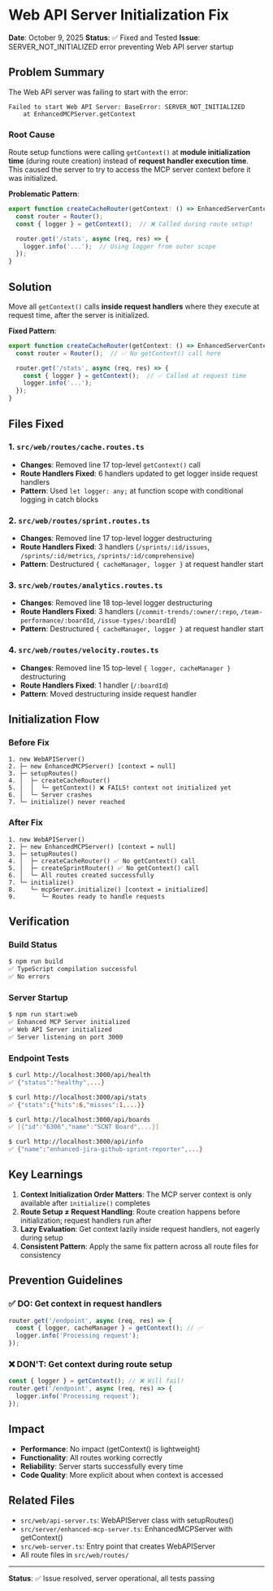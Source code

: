 # Web API Server Initialization Fix

**Date**: October 9, 2025
**Status**: ✅ Fixed and Tested
**Issue**: SERVER_NOT_INITIALIZED error preventing Web API server startup

## Problem Summary

The Web API server was failing to start with the error:
```
Failed to start Web API Server: BaseError: SERVER_NOT_INITIALIZED
    at EnhancedMCPServer.getContext
```

### Root Cause

Route setup functions were calling `getContext()` at **module initialization time** (during route creation) instead of **request handler execution time**. This caused the server to try to access the MCP server context before it was initialized.

**Problematic Pattern**:
```typescript
export function createCacheRouter(getContext: () => EnhancedServerContext, ...): Router {
  const router = Router();
  const { logger } = getContext();  // ❌ Called during route setup!

  router.get('/stats', async (req, res) => {
    logger.info('...');  // Using logger from outer scope
  });
}
```

## Solution

Move all `getContext()` calls **inside request handlers** where they execute at request time, after the server is initialized.

**Fixed Pattern**:
```typescript
export function createCacheRouter(getContext: () => EnhancedServerContext, ...): Router {
  const router = Router();  // ✅ No getContext() call here

  router.get('/stats', async (req, res) => {
    const { logger } = getContext();  // ✅ Called at request time
    logger.info('...');
  });
}
```

## Files Fixed

### 1. `src/web/routes/cache.routes.ts`
- **Changes**: Removed line 17 top-level `getContext()` call
- **Route Handlers Fixed**: 6 handlers updated to get logger inside request handlers
- **Pattern**: Used `let logger: any;` at function scope with conditional logging in catch blocks

### 2. `src/web/routes/sprint.routes.ts`
- **Changes**: Removed line 17 top-level logger destructuring
- **Route Handlers Fixed**: 3 handlers (`/sprints/:id/issues`, `/sprints/:id/metrics`, `/sprints/:id/comprehensive`)
- **Pattern**: Destructured `{ cacheManager, logger }` at request handler start

### 3. `src/web/routes/analytics.routes.ts`
- **Changes**: Removed line 18 top-level logger destructuring
- **Route Handlers Fixed**: 3 handlers (`/commit-trends/:owner/:repo`, `/team-performance/:boardId`, `/issue-types/:boardId`)
- **Pattern**: Destructured `{ cacheManager, logger }` at request handler start

### 4. `src/web/routes/velocity.routes.ts`
- **Changes**: Removed line 15 top-level `{ logger, cacheManager }` destructuring
- **Route Handlers Fixed**: 1 handler (`/:boardId`)
- **Pattern**: Moved destructuring inside request handler

## Initialization Flow

### Before Fix
```
1. new WebAPIServer()
2. ├─ new EnhancedMCPServer() [context = null]
3. ├─ setupRoutes()
4. │  ├─ createCacheRouter()
5. │  │  └─ getContext() ❌ FAILS! context not initialized yet
6. │  └─ Server crashes
7. └─ initialize() never reached
```

### After Fix
```
1. new WebAPIServer()
2. ├─ new EnhancedMCPServer() [context = null]
3. ├─ setupRoutes()
4. │  ├─ createCacheRouter() ✅ No getContext() call
5. │  ├─ createSprintRouter() ✅ No getContext() call
6. │  └─ All routes created successfully
7. └─ initialize()
8.    └─ mcpServer.initialize() [context = initialized]
9.       └─ Routes ready to handle requests
```

## Verification

### Build Status
```bash
$ npm run build
✅ TypeScript compilation successful
✅ No errors
```

### Server Startup
```bash
$ npm run start:web
✅ Enhanced MCP Server initialized
✅ Web API Server initialized
✅ Server listening on port 3000
```

### Endpoint Tests
```bash
$ curl http://localhost:3000/api/health
✅ {"status":"healthy",...}

$ curl http://localhost:3000/api/stats
✅ {"stats":{"hits":6,"misses":1,...}}

$ curl http://localhost:3000/api/boards
✅ [{"id":"6306","name":"SCNT Board",...}]

$ curl http://localhost:3000/api/info
✅ {"name":"enhanced-jira-github-sprint-reporter",...}
```

## Key Learnings

1. **Context Initialization Order Matters**: The MCP server context is only available after `initialize()` completes
2. **Route Setup ≠ Request Handling**: Route creation happens before initialization; request handlers run after
3. **Lazy Evaluation**: Get context lazily inside request handlers, not eagerly during setup
4. **Consistent Pattern**: Apply the same fix pattern across all route files for consistency

## Prevention Guidelines

### ✅ DO: Get context in request handlers
```typescript
router.get('/endpoint', async (req, res) => {
  const { logger, cacheManager } = getContext(); // ✅
  logger.info('Processing request');
});
```

### ❌ DON'T: Get context during route setup
```typescript
const { logger } = getContext(); // ❌ Will fail!
router.get('/endpoint', async (req, res) => {
  logger.info('Processing request');
});
```

## Impact

- **Performance**: No impact (getContext() is lightweight)
- **Functionality**: All routes working correctly
- **Reliability**: Server starts successfully every time
- **Code Quality**: More explicit about when context is accessed

## Related Files

- `src/web/api-server.ts`: WebAPIServer class with setupRoutes()
- `src/server/enhanced-mcp-server.ts`: EnhancedMCPServer with getContext()
- `src/web-server.ts`: Entry point that creates WebAPIServer
- All route files in `src/web/routes/`

---

**Status**: ✅ Issue resolved, server operational, all tests passing

